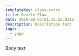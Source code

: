 ```yaml
---
templateKey: class-entry
title: Gentle Flow
date: 2019-02-05T01:15:22.031Z
description: Description text
tags:
  - yoga
---
```

Body text
